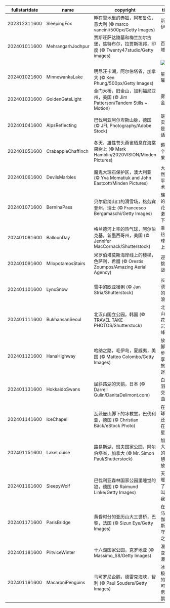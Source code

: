|fullstartdate|name|copyright|title|image|
|--|--|--|--|--|
202312311600|SleepingFox|睡在雪地里的赤狐，阿布鲁佐，意大利 (© marco vancini/500px/Getty Images)|新年伊始|![](/zh-CN/2024/01/202312311600SleepingFox.jpg)|
202401011600|MehrangarhJodhpur|贾斯旺萨达陵墓和梅兰加尔古堡，焦特布尔，拉贾斯坦邦，印度 (© Twenty47studio/Getty images)|百年城堡|![](/zh-CN/2024/01/202401011600MehrangarhJodhpur.jpg)|
||||![](/zh-CN/2024/01/.jpg)|
202401021600|MinnewankaLake|明尼汪卡湖，阿尔伯塔省，加拿大 (© Ken Phung/500px/Getty Images)|星光璀璨|![](/zh-CN/2024/01/202401021600MinnewankaLake.jpg)|
202401031600|GoldenGateLight|金门大桥，旧金山，加利福尼亚州，美国 (© Jim Patterson/Tandem Stills + Motion)|雾锁金门|![](/zh-CN/2024/01/202401031600GoldenGateLight.jpg)|
202401041600|AlpsReflecting|巴伐利亚阿尔卑斯山脉，德国 (© JFL Photography/Adobe Stock)|是现实还是童话？|![](/zh-CN/2024/01/202401041600AlpsReflecting.jpg)|
202401051600|CrabappleChaffinch|冬天，雄性苍头燕雀栖息在海棠果树上 (© Mark Hamblin/2020VISION/Minden Pictures)|薅一个苹果！|![](/zh-CN/2024/01/202401051600CrabappleChaffinch.jpg)|
202401061600|DevilsMarbles|魔鬼大理石保护区，澳大利亚 (© Yva Momatiuk and John Eastcott/Minden Pictures)|大自然的平衡术|![](/zh-CN/2024/01/202401061600DevilsMarbles.jpg)|
202401071600|BerninaPass|贝尔尼纳山口的滑雪场，格劳宾登州，瑞士 (© Francesco Bergamaschi/Getty Images)|瑞士的雪花漱漱落下|![](/zh-CN/2024/01/202401071600BerninaPass.jpg)|
202401081600|BalloonDay|格兰德河上空的热气球，阿尔伯克基，新墨西哥州，美国 (© Jennifer MacCornack/Shutterstock)|乘着热气球向上飞|![](/zh-CN/2024/01/202401081600BalloonDay.jpg)|
202401091600|MilopotamosStairs|米罗伯塔莫斯海岸线上的楼梯，色萨利，希腊 (© Orestis Zoumpos/Amazing Aerial Agency)|迎接挑战！|![](/zh-CN/2024/01/202401091600MilopotamosStairs.jpg)|
202401101600|LynxSnow|雪中的欧亚猞猁 (© Jan Stria/Shutterstock)|长胡须的“流浪汉”|![](/zh-CN/2024/01/202401101600LynxSnow.jpg)|
202401111600|BukhansanSeoul|北汉山国立公园，韩国 (© TRAVEL TAKE PHOTOS/Shutterstock)|北汉山的花岗岩山峰|![](/zh-CN/2024/01/202401111600BukhansanSeoul.jpg)|
202401121600|HanaHighway|哈纳之路，毛伊岛，夏威夷，美国 (© Matteo Colombo/Getty Images)|放慢脚步，享受旅途！|![](/zh-CN/2024/01/202401121600HanaHighway.jpg)|
202401131600|HokkaidoSwans|屈斜路湖的天鹅，日本 (© Darrell Gulin/DanitaDelimont.com)|白色羽毛交响曲|![](/zh-CN/2024/01/202401131600HokkaidoSwans.jpg)|
202401141600|IceChapel|瓦茨曼山脚下的冰教堂，巴伐利亚，德国 (© Christian Bäck/eStock Photo)|在地球上还是在外星？|![](/zh-CN/2024/01/202401141600IceChapel.jpg)|
202401151600|LakeLouise|路易斯湖，班夫国家公园，阿尔伯塔省，加拿大 (© Mr. Simon Paul/Shutterstock)|加拿大式的小憩和放松|![](/zh-CN/2024/01/202401151600LakeLouise.jpg)|
202401161600|SleepyWolf|巴伐利亚森林国家公园里睡觉的狼，德国 (© Raimund Linke/Getty Images)|天气暖和了再叫醒我|![](/zh-CN/2024/01/202401161600SleepyWolf.jpg)|
202401171600|ParisBridge|黄昏时分的亚历山大三世桥，巴黎，法国 (© Sizun Eye/Getty Images)|在飞马珀伽索斯的守望之下|![](/zh-CN/2024/01/202401171600ParisBridge.jpg)|
202401181600|PlitviceWinter|十六湖国家公园，克罗地亚 (© Massimo_S8/Getty Images)|瀑布变“冰瀑”|![](/zh-CN/2024/01/202401181600PlitviceWinter.jpg)|
202401191600|MacaroniPenguins|马可罗尼企鹅，德雷克海峡，智利 (© Paul Souders/Getty Images)|冰雪极地的马可罗尼企鹅|![](/zh-CN/2024/01/202401191600MacaroniPenguins.jpg)|
